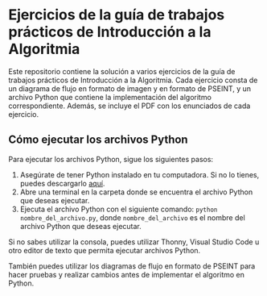 # Ejercicios de la guía de trabajos prácticos de Introducción a la Algoritmia

Este repositorio contiene la solución a varios ejercicios de la guía de trabajos prácticos de Introducción a la Algoritmia. Cada ejercicio consta de un diagrama de flujo en formato de imagen y en formato de PSEINT, y un archivo Python que contiene la implementación del algoritmo correspondiente. Además, se incluye el PDF con los enunciados de cada ejercicio.

## Cómo ejecutar los archivos Python

Para ejecutar los archivos Python, sigue los siguientes pasos:

1. Asegúrate de tener Python instalado en tu computadora. Si no lo tienes, puedes descargarlo [aquí](https://www.python.org/downloads/).
2. Abre una terminal en la carpeta donde se encuentra el archivo Python que deseas ejecutar.
3. Ejecuta el archivo Python con el siguiente comando: `python nombre_del_archivo.py`, donde `nombre_del_archivo` es el nombre del archivo Python que deseas ejecutar.

Si no sabes utilizar la consola, puedes utilizar Thonny, Visual Studio Code u otro editor de texto que permita ejecutar archivos Python.

También puedes utilizar los diagramas de flujo en formato de PSEINT para hacer pruebas y realizar cambios antes de implementar el algoritmo en Python.
